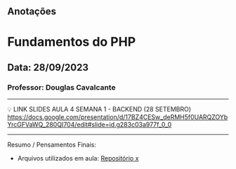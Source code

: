## Anotações

# Fundamentos do PHP

## Data: 28/09/2023

### Professor: Douglas Cavalcante

---

💡 LINK SLIDES AULA 4 SEMANA 1 - BACKEND (28 SETEMBRO)
https://docs.google.com/presentation/d/17BZ4CESw_deRMH5f0UARQZOYbYrcGFVaWQ_280QI704/edit#slide=id.g283c03a977f_0_0

---

Resumo / Pensamentos Finais:

- Arquivos utilizados em aula: [Repositório x]()
